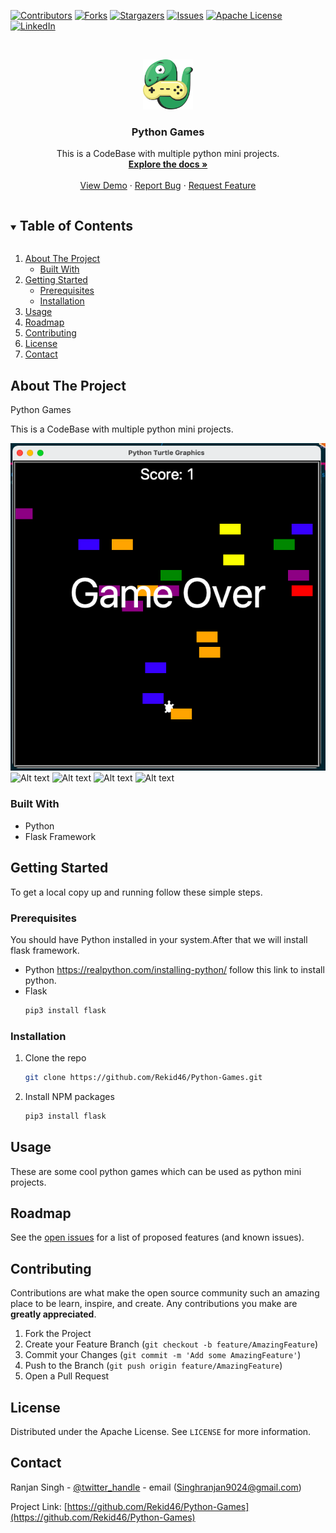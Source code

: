 <!-- PROJECT SHIELDS -->
<!--
*** I'm using markdown "reference style" links for readability.
*** Reference links are enclosed in brackets [ ] instead of parentheses ( ).
*** See the bottom of this document for the declaration of the reference variables
*** for contributors-url, forks-url, etc. This is an optional, concise syntax you may use.
*** https://www.markdownguide.org/basic-syntax/#reference-style-links
-->
[![Contributors][contributors-shield]][contributors-url]
[![Forks][forks-shield]][forks-url]
[![Stargazers][stars-shield]][stars-url]
[![Issues][issues-shield]][issues-url]
[![Apache License][license-shield]][license-url]
[![LinkedIn][linkedin-shield]][linkedin-url]



<!-- PROJECT LOGO -->
<br />
<p align="center">
  <a href="https://github.com/Rekid46/Python-Games">
    <img src="images/arcade-logo.svg" alt="Logo" width="80" height="80">
  </a>

  <h3 align="center">Python Games</h3>

  <p align="center">
    This is a CodeBase with multiple python mini projects.
    <br />
    <a href="https://github.com/Rekid46/Python-Games"><strong>Explore the docs »</strong></a>
    <br />
    <br />
    <a href="https://github.com/Rekid46/Python-Games">View Demo</a>
    ·
    <a href="https://github.com/Rekid46/Python-Games/issues">Report Bug</a>
    ·
    <a href="https://github.com/Rekid46/Python-Games/issues">Request Feature</a>
  </p>
</p>



<!-- TABLE OF CONTENTS -->
<details open="open">
  <summary><h2 style="display: inline-block">Table of Contents</h2></summary>
  <ol>
    <li>
      <a href="#about-the-project">About The Project</a>
      <ul>
        <li><a href="#built-with">Built With</a></li>
      </ul>
    </li>
    <li>
      <a href="#getting-started">Getting Started</a>
      <ul>
        <li><a href="#prerequisites">Prerequisites</a></li>
        <li><a href="#installation">Installation</a></li>
      </ul>
    </li>
    <li><a href="#usage">Usage</a></li>
    <li><a href="#roadmap">Roadmap</a></li>
    <li><a href="#contributing">Contributing</a></li>
    <li><a href="#license">License</a></li>
    <li><a href="#contact">Contact</a></li>
  </ol>
</details>



<!-- ABOUT THE PROJECT -->
## About The Project

Python Games

This is a CodeBase with multiple python mini projects.

![Turtle Crossing](images/turtle_crossing.png?raw=true "Turtle Crossing")
![Alt text](images/img.png?raw=true "Title")
![Alt text](images/img.png?raw=true "Title")
![Alt text](images/img.png?raw=true "Title")
![Alt text](images/img.png?raw=true "Title")



### Built With

* Python
* Flask Framework



<!-- GETTING STARTED -->
## Getting Started

To get a local copy up and running follow these simple steps.

### Prerequisites

You should have Python installed in your system.After that we will install flask framework.
* Python 
https://realpython.com/installing-python/
follow this link to install python.
* Flask
  ```sh
  pip3 install flask
  ```

### Installation

1. Clone the repo
   ```sh
   git clone https://github.com/Rekid46/Python-Games.git
   ```
2. Install NPM packages
   ```sh
   pip3 install flask
   ```



<!-- USAGE EXAMPLES -->
## Usage

These are some cool python games which can be used as python mini projects.


<!-- ROADMAP -->
## Roadmap

See the [open issues](https://github.com/Rekid46/Python-Games/issues) for a list of proposed features (and known issues).



<!-- CONTRIBUTING -->
## Contributing

Contributions are what make the open source community such an amazing place to be learn, inspire, and create. Any contributions you make are **greatly appreciated**.

1. Fork the Project
2. Create your Feature Branch (`git checkout -b feature/AmazingFeature`)
3. Commit your Changes (`git commit -m 'Add some AmazingFeature'`)
4. Push to the Branch (`git push origin feature/AmazingFeature`)
5. Open a Pull Request



<!-- LICENSE -->
## License

Distributed under the Apache License. See `LICENSE` for more information.



<!-- CONTACT -->
## Contact

Ranjan Singh - [@twitter_handle](https://twitter.com/lifeofranjan) - email (Singhranjan9024@gmail.com)

Project Link: [https://github.com/Rekid46/Python-Games](https://github.com/Rekid46/Python-Games)






<!-- MARKDOWN LINKS & IMAGES -->
<!-- https://www.markdownguide.org/basic-syntax/#reference-style-links -->
[contributors-shield]: https://img.shields.io/github/contributors/Rekid46/Python-Games.svg?style=for-the-badge
[contributors-url]: https://github.com/Rekid46/Python-Games/graphs/contributors
[forks-shield]: https://img.shields.io/github/forks/Rekid46/Python-Games.svg?style=for-the-badge
[forks-url]: https://github.com/Rekid46/Python-Games/network/members
[stars-shield]: https://img.shields.io/github/stars/Rekid46/Python-Games.svg?style=for-the-badge
[stars-url]: https://github.com/Rekid46/Python-Games/stargazers
[issues-shield]: https://img.shields.io/github/issues/Rekid46/Python-Games.svg?style=for-the-badge
[issues-url]: https://github.com/Rekid46/Python-Games/issues
[license-shield]: https://img.shields.io/github/license/Rekid46/Python-Games.svg?style=for-the-badge
[license-url]: https://github.com/Rekid46/Python-Games/blob/master/LICENSE.txt
[linkedin-shield]: https://img.shields.io/badge/-LinkedIn-black.svg?style=for-the-badge&logo=linkedin&colorB=555
[linkedin-url]: https://linkedin.com/in/Rekid46
